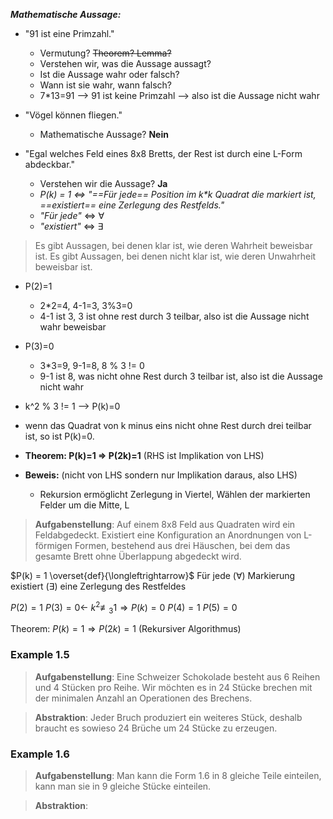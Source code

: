

***Mathematische Aussage:***

- "91 ist eine Primzahl."
	- Vermutung? ~~Theorem? Lemma?~~
	- Verstehen wir, was die Aussage aussagt?
	- Ist die Aussage wahr oder falsch?
	- Wann ist sie wahr, wann falsch?
	- 7\*13=91 –> 91 ist keine Primzahl –> also ist die Aussage nicht wahr

- "Vögel können fliegen."
	- Mathematische Aussage? **Nein**

-  "Egal welches Feld eines 8x8 Bretts, der Rest ist durch eine L-Form abdeckbar."
	- Verstehen wir die Aussage? **Ja**
	- _P(k) = 1 <=> "==Für jede== Position im k\*k Quadrat die markiert ist, ==existiert== eine Zerlegung des Restfelds."_
	- _"Für jede"_ <=> $\forall$
	- _"existiert"_ <=> $\exists$

>Es gibt Aussagen, bei denen klar ist, wie deren Wahrheit beweisbar ist.
>Es gibt Aussagen, bei denen nicht klar ist, wie deren Unwahrheit beweisbar ist.

- P(2)=1
	- 2\*2=4, 4-1=3, 3%3=0
	- 4-1 ist 3, 3 ist ohne rest durch 3 teilbar, also ist die Aussage nicht wahr beweisbar 
- P(3)=0
	- 3\*3=9, 9-1=8, 8 % 3 != 0
	- 9-1 ist 8, was nicht ohne Rest durch 3 teilbar ist, also ist die Aussage nicht wahr 

- k^2 % 3 != 1 –> P(k)=0
- wenn das Quadrat von k minus eins nicht ohne Rest durch drei teilbar ist, so ist P(k)=0.

- **Theorem: P(k)=1 => P(2k)=1** (RHS ist Implikation von LHS)
- **Beweis:** (nicht von LHS sondern nur Implikation daraus, also LHS)
	- Rekursion ermöglicht Zerlegung in Viertel, Wählen der markierten Felder um die Mitte, L



> **Aufgabenstellung**: Auf einem 8x8 Feld aus Quadraten wird ein Feldabgedeckt. Existiert eine Konfiguration an Anordnungen von L-förmigen Formen, bestehend aus drei Häuschen, bei dem das gesamte Brett ohne Überlappung abgedeckt wird.

$P(k) = 1 \overset{def}{\longleftrightarrow}$ Für jede ($\forall$) Markierung existiert ($\exists$) eine Zerlegung des Restfeldes 

$P(2) = 1$
$P(3) = 0 \longleftarrow$ $k^2 \not\equiv_3 1 \Rightarrow P(k) = 0$
$P(4) = 1$
$P(5) = 0$

Theorem: $P(k) = 1 \Rightarrow P(2k) = 1$ (Rekursiver Algorithmus)



### Example  1.5

> **Aufgabenstellung**: Eine Schweizer Schokolade besteht aus 6 Reihen und 4 Stücken pro Reihe. Wir möchten es in 24 Stücke brechen mit der minimalen Anzahl an Operationen des Brechens.

> **Abstraktion**: Jeder Bruch produziert ein weiteres Stück, deshalb braucht es sowieso 24 Brüche um 24 Stücke zu erzeugen.

### Example 1.6

> **Aufgabenstellung**: Man kann die Form 1.6 in 8 gleiche Teile einteilen, kann man sie in 9 gleiche Stücke einteilen.

> **Abstraktion**: